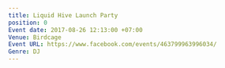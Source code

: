 ```yaml
---
title: Liquid Hive Launch Party
position: 0
Event date: 2017-08-26 12:13:00 +07:00
Venue: Birdcage
Event URL: https://www.facebook.com/events/463799963996034/
Genre: DJ
---
```


